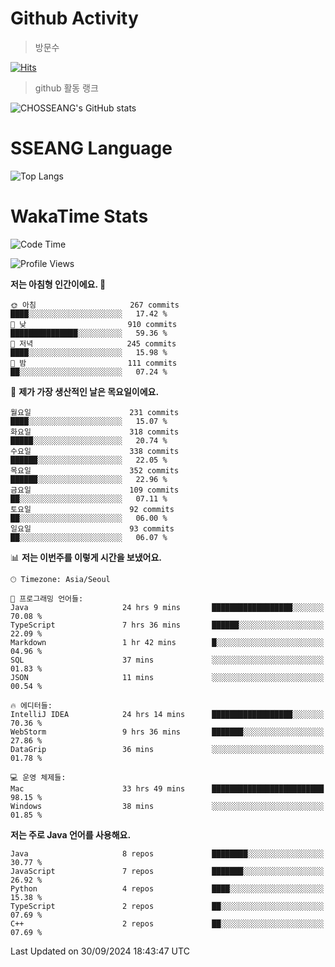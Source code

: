 <!--
**CHOSSEANG/CHOSSEANG** is a ✨ _special_ ✨ repository because its `README.md` (this file) appears on your GitHub profile.

Here are some ideas to get you started:

- 🔭 I’m currently working on ...
- 🌱 I’m currently learning ...
- 👯 I’m looking to collaborate on ...
- 🤔 I’m looking for help with ...
- 💬 Ask me about ...
- 📫 How to reach me: ...
- 😄 Pronouns: ...
- ⚡ Fun fact: ...
-->

# Github Activity
> 방문수

[![Hits](https://hits.seeyoufarm.com/api/count/incr/badge.svg?url=https%3A%2F%2Fgithub.com%2FCHOSSEANG&count_bg=%238AED3E&title_bg=%23495358&icon=electron.svg&icon_color=%23E7E7E7&title=CHOSSEANG&edge_flat=false)](https://hits.seeyoufarm.com)
> github 활동 랭크

![CHOSSEANG's GitHub stats](https://github-readme-stats.vercel.app/api?username=CHOSSEANG&show_icons=true&theme=radical)

# SSEANG Language
![Top Langs](https://github-readme-stats.vercel.app/api/top-langs/?username=CHOSSEANG&layout=compact)

# WakaTime Stats

<!--START_SECTION:waka-->
![Code Time](http://img.shields.io/badge/Code%20Time-89%20hrs%2052%20mins-blue)

![Profile Views](http://img.shields.io/badge/Profile%20Views-0-blue)

**저는 아침형 인간이에요. 🐤** 

```text
🌞 아침                     267 commits         ████░░░░░░░░░░░░░░░░░░░░░   17.42 % 
🌆 낮　                     910 commits         ███████████████░░░░░░░░░░   59.36 % 
🌃 저녁                     245 commits         ████░░░░░░░░░░░░░░░░░░░░░   15.98 % 
🌙 밤　                     111 commits         ██░░░░░░░░░░░░░░░░░░░░░░░   07.24 % 
```
📅 **제가 가장 생산적인 날은 목요일이에요.** 

```text
월요일                      231 commits         ████░░░░░░░░░░░░░░░░░░░░░   15.07 % 
화요일                      318 commits         █████░░░░░░░░░░░░░░░░░░░░   20.74 % 
수요일                      338 commits         ██████░░░░░░░░░░░░░░░░░░░   22.05 % 
목요일                      352 commits         ██████░░░░░░░░░░░░░░░░░░░   22.96 % 
금요일                      109 commits         ██░░░░░░░░░░░░░░░░░░░░░░░   07.11 % 
토요일                      92 commits          ██░░░░░░░░░░░░░░░░░░░░░░░   06.00 % 
일요일                      93 commits          ██░░░░░░░░░░░░░░░░░░░░░░░   06.07 % 
```


📊 **저는 이번주를 이렇게 시간을 보냈어요.** 

```text
🕑︎ Timezone: Asia/Seoul

💬 프로그래밍 언어들: 
Java                     24 hrs 9 mins       ██████████████████░░░░░░░   70.08 % 
TypeScript               7 hrs 36 mins       ██████░░░░░░░░░░░░░░░░░░░   22.09 % 
Markdown                 1 hr 42 mins        █░░░░░░░░░░░░░░░░░░░░░░░░   04.96 % 
SQL                      37 mins             ░░░░░░░░░░░░░░░░░░░░░░░░░   01.83 % 
JSON                     11 mins             ░░░░░░░░░░░░░░░░░░░░░░░░░   00.54 % 

🔥 에디터들: 
IntelliJ IDEA            24 hrs 14 mins      ██████████████████░░░░░░░   70.36 % 
WebStorm                 9 hrs 36 mins       ███████░░░░░░░░░░░░░░░░░░   27.86 % 
DataGrip                 36 mins             ░░░░░░░░░░░░░░░░░░░░░░░░░   01.78 % 

💻 운영 체제들: 
Mac                      33 hrs 49 mins      █████████████████████████   98.15 % 
Windows                  38 mins             ░░░░░░░░░░░░░░░░░░░░░░░░░   01.85 % 
```

**저는 주로 Java 언어를 사용해요.** 

```text
Java                     8 repos             ████████░░░░░░░░░░░░░░░░░   30.77 % 
JavaScript               7 repos             ███████░░░░░░░░░░░░░░░░░░   26.92 % 
Python                   4 repos             ████░░░░░░░░░░░░░░░░░░░░░   15.38 % 
TypeScript               2 repos             ██░░░░░░░░░░░░░░░░░░░░░░░   07.69 % 
C++                      2 repos             ██░░░░░░░░░░░░░░░░░░░░░░░   07.69 % 
```




 Last Updated on 30/09/2024 18:43:47 UTC
<!--END_SECTION:waka-->
